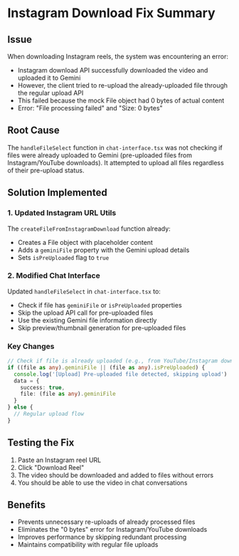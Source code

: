 # Instagram Download Fix Summary

## Issue
When downloading Instagram reels, the system was encountering an error:
- Instagram download API successfully downloaded the video and uploaded it to Gemini
- However, the client tried to re-upload the already-uploaded file through the regular upload API
- This failed because the mock File object had 0 bytes of actual content
- Error: "File processing failed" and "Size: 0 bytes"

## Root Cause
The `handleFileSelect` function in `chat-interface.tsx` was not checking if files were already uploaded to Gemini (pre-uploaded files from Instagram/YouTube downloads). It attempted to upload all files regardless of their pre-upload status.

## Solution Implemented

### 1. Updated Instagram URL Utils
The `createFileFromInstagramDownload` function already:
- Creates a File object with placeholder content
- Adds a `geminiFile` property with the Gemini upload details
- Sets `isPreUploaded` flag to `true`

### 2. Modified Chat Interface
Updated `handleFileSelect` in `chat-interface.tsx` to:
- Check if file has `geminiFile` or `isPreUploaded` properties
- Skip the upload API call for pre-uploaded files
- Use the existing Gemini file information directly
- Skip preview/thumbnail generation for pre-uploaded files

### Key Changes
```typescript
// Check if file is already uploaded (e.g., from YouTube/Instagram download)
if ((file as any).geminiFile || (file as any).isPreUploaded) {
  console.log('[Upload] Pre-uploaded file detected, skipping upload')
  data = {
    success: true,
    file: (file as any).geminiFile
  }
} else {
  // Regular upload flow
}
```

## Testing the Fix
1. Paste an Instagram reel URL
2. Click "Download Reel"
3. The video should be downloaded and added to files without errors
4. You should be able to use the video in chat conversations

## Benefits
- Prevents unnecessary re-uploads of already processed files
- Eliminates the "0 bytes" error for Instagram/YouTube downloads
- Improves performance by skipping redundant processing
- Maintains compatibility with regular file uploads